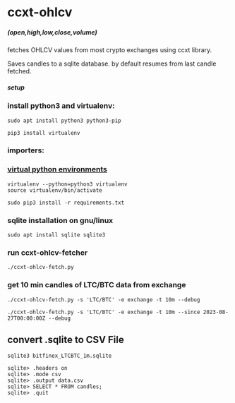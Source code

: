 # ccxt-ohlcv
##### (open,high,low,close,volume)
fetches OHLCV values from most crypto exchanges using ccxt library.

Saves candles to a sqlite database.
by default resumes from last candle fetched.


##### setup

### install python3 and virtualenv:

```
sudo apt install python3 python3-pip

pip3 install virtualenv
```

### importers:
### [virtual python environments](https://github.com/pypa/virtualenv)
```
virtualenv --python=python3 virtualenv
source virtualenv/bin/activate

sudo pip3 install -r requirements.txt

```

### sqlite installation on gnu/linux
```
sudo apt install sqlite sqlite3
```

### run ccxt-ohlcv-fetcher

```
./ccxt-ohlcv-fetch.py
```
### get 10 min candles of LTC/BTC data from exchange
```
./ccxt-ohlcv-fetch.py -s 'LTC/BTC' -e exchange -t 10m --debug

./ccxt-ohlcv-fetch.py -s 'LTC/BTC' -e exchange -t 10m --since 2023-08-27T00:00:00Z --debug
```

## convert .sqlite to CSV File

```
sqlite3 bitfinex_LTCBTC_1m.sqlite

sqlite> .headers on
sqlite> .mode csv
sqlite> .output data.csv
sqlite> SELECT * FROM candles;
sqlite> .quit

```

